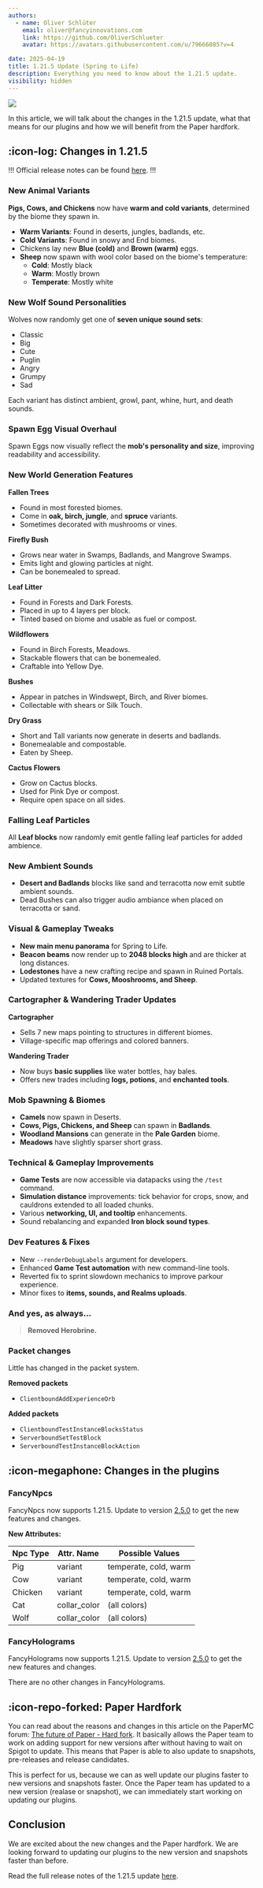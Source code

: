 ```yaml
---
authors:
  - name: Oliver Schlüter
    email: oliver@fancyinnovations.com
    link: https://github.com/OliverSchlueter
    avatar: https://avatars.githubusercontent.com/u/79666085?v=4

date: 2025-04-19
title: 1.21.5 Update (Spring to Life)
description: Everything you need to know about the 1.21.5 update.
visibility: hidden
---
```


![](../static/1_21_5-update.png)

In this article, we will talk about the changes in the 1.21.5 update, what that means for our plugins and how we will benefit from the Paper hardfork.

## :icon-log: Changes in 1.21.5

!!!
Official release notes can be found [here](https://www.minecraft.net/en-us/article/minecraft-java-edition-1-21-5).
!!!

### New Animal Variants

**Pigs, Cows, and Chickens** now have **warm and cold variants**, determined by the biome they spawn in.

- **Warm Variants**: Found in deserts, jungles, badlands, etc.
- **Cold Variants**: Found in snowy and End biomes.
- Chickens lay new **Blue (cold)** and **Brown (warm)** eggs.
- **Sheep** now spawn with wool color based on the biome's temperature:
  - **Cold**: Mostly black
  - **Warm**: Mostly brown
  - **Temperate**: Mostly white

### New Wolf Sound Personalities

Wolves now randomly get one of **seven unique sound sets**:
- Classic
- Big
- Cute
- Puglin
- Angry
- Grumpy
- Sad

Each variant has distinct ambient, growl, pant, whine, hurt, and death sounds.

### Spawn Egg Visual Overhaul

Spawn Eggs now visually reflect the **mob's personality and size**, improving readability and accessibility.

### New World Generation Features

**Fallen Trees**
- Found in most forested biomes.
- Come in **oak, birch, jungle**, and **spruce** variants.
- Sometimes decorated with mushrooms or vines.

**Firefly Bush**
- Grows near water in Swamps, Badlands, and Mangrove Swamps.
- Emits light and glowing particles at night.
- Can be bonemealed to spread.

**Leaf Litter**
- Found in Forests and Dark Forests.
- Placed in up to 4 layers per block.
- Tinted based on biome and usable as fuel or compost.

**Wildflowers**
- Found in Birch Forests, Meadows.
- Stackable flowers that can be bonemealed.
- Craftable into Yellow Dye.

**Bushes**
- Appear in patches in Windswept, Birch, and River biomes.
- Collectable with shears or Silk Touch.

**Dry Grass**
- Short and Tall variants now generate in deserts and badlands.
- Bonemealable and compostable.
- Eaten by Sheep.

**Cactus Flowers**
- Grow on Cactus blocks.
- Used for Pink Dye or compost.
- Require open space on all sides.

### Falling Leaf Particles

All **Leaf blocks** now randomly emit gentle falling leaf particles for added ambience.

### New Ambient Sounds

- **Desert and Badlands** blocks like sand and terracotta now emit subtle ambient sounds.
- Dead Bushes can also trigger audio ambiance when placed on terracotta or sand.

### Visual & Gameplay Tweaks

- **New main menu panorama** for Spring to Life.
- **Beacon beams** now render up to **2048 blocks high** and are thicker at long distances.
- **Lodestones** have a new crafting recipe and spawn in Ruined Portals.
- Updated textures for **Cows, Mooshrooms, and Sheep**.

### Cartographer & Wandering Trader Updates

**Cartographer**
- Sells 7 new maps pointing to structures in different biomes.
- Village-specific map offerings and colored banners.

**Wandering Trader**
- Now buys **basic supplies** like water bottles, hay bales.
- Offers new trades including **logs, potions**, and **enchanted tools**.

### Mob Spawning & Biomes

- **Camels** now spawn in Deserts.
- **Cows, Pigs, Chickens, and Sheep** can spawn in **Badlands**.
- **Woodland Mansions** can generate in the **Pale Garden** biome.
- **Meadows** have slightly sparser short grass.

###  Technical & Gameplay Improvements

- **Game Tests** are now accessible via datapacks using the `/test` command.
- **Simulation distance** improvements: tick behavior for crops, snow, and cauldrons extended to all loaded chunks.
- Various **networking, UI, and tooltip** enhancements.
- Sound rebalancing and expanded **Iron block sound types**.

### Dev Features & Fixes

- New `--renderDebugLabels` argument for developers.
- Enhanced **Game Test automation** with new command-line tools.
- Reverted fix to sprint slowdown mechanics to improve parkour experience.
- Minor fixes to **items, sounds, and Realms uploads**.

### And yes, as always...

> **Removed Herobrine.**

### Packet changes

Little has changed in the packet system.

**Removed packets**
- `ClientboundAddExperienceOrb`

**Added packets**
- `ClientboundTestInstanceBlocksStatus`
- `ServerboundSetTestBlock`
- `ServerboundTestInstanceBlockAction`

## :icon-megaphone: Changes in the plugins

### FancyNpcs

FancyNpcs now supports 1.21.5. Update to version [2.5.0](https://modrinth.com/plugin/fancynpcs/version/2.5.0) to get the new features and changes.

**New Attributes:**

| Npc Type | Attr. Name   | Possible Values       |
|----------|--------------|-----------------------|
| Pig      | variant      | temperate, cold, warm |
| Cow      | variant      | temperate, cold, warm |
| Chicken  | variant      | temperate, cold, warm |
| Cat      | collar_color | (all colors)          |
| Wolf     | collar_color | (all colors)          |


### FancyHolograms

FancyHolograms now supports 1.21.5. Update to version [2.5.0](https://modrinth.com/plugin/fancyholograms/version/2.5.0) to get the new features and changes.

There are no other changes in FancyHolograms.

## :icon-repo-forked: Paper Hardfork

You can read about the reasons and changes in this article on the PaperMC forum: [The future of Paper - Hard fork](https://forums.papermc.io/threads/the-future-of-paper-hard-fork.1451/).
It basically allows the Paper team to work on adding support for new versions after without having to wait on Spigot to update. This means that Paper is able to also update to snapshots, pre-releases and release candidates.

This is perfect for us, because we can as well update our plugins faster to new versions and snapshots faster. Once the Paper team has updated to a new version (realase or snapshot), we can immediately start working on updating our plugins.


## Conclusion

We are excited about the new changes and the Paper hardfork. We are looking forward to updating our plugins to the new version and snapshots faster than before.

Read the full release notes of the 1.21.5 update [here](https://www.minecraft.net/en-us/article/minecraft-java-edition-1-21-5).